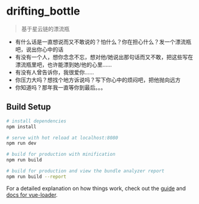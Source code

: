 # drifting_bottle

> 基于星云链的漂流瓶

* 有什么话是一直想说而又不敢说的？怕什么？你在担心什么？发一个漂流瓶吧，说出你心中的话
* 有没有一个人，想你念念不忘，想对他/她说出那句话而又不敢，把这些写在漂流瓶里吧，也许能漂到她/他的心里......
* 有没有人曾告诉你，我很爱你......
* 你压力大吗？想找个地方诉说吗？写下你心中的烦闷吧，把他抛向远方
* 你知道吗？那年我一直等你到最后。。。

## Build Setup

``` bash
# install dependencies
npm install

# serve with hot reload at localhost:8080
npm run dev

# build for production with minification
npm run build

# build for production and view the bundle analyzer report
npm run build --report
```

For a detailed explanation on how things work, check out the [guide](http://vuejs-templates.github.io/webpack/) and [docs for vue-loader](http://vuejs.github.io/vue-loader).
